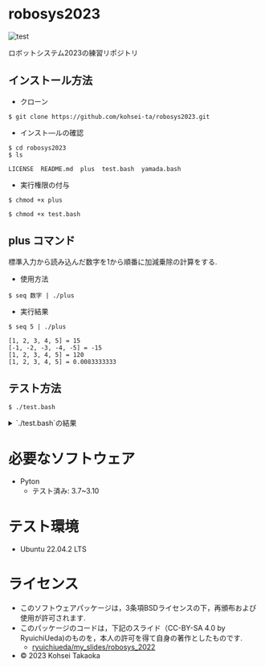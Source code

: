 # robosys2023

![test](https://github.com/kohsei-ta/robosys2023/actions/workflows/test.yml/badge.svg)

ロボットシステム2023の練習リポジトリ

## インストール方法

* クローン
```
$ git clone https://github.com/kohsei-ta/robosys2023.git 
```

* インスト―ルの確認
```
$ cd robosys2023
$ ls
```
```
LICENSE  README.md  plus  test.bash  yamada.bash
```

* 実行権限の付与
```
$ chmod +x plus
```
```
$ chmod +x test.bash
```

## plus	コマンド

標準入力から読み込んだ数字を1から順番に加減乗除の計算をする.

* 使用方法
```
$ seq 数字 | ./plus
```

* 実行結果
```
$ seq 5 | ./plus
```
```
[1, 2, 3, 4, 5] = 15
[-1, -2, -3, -4, -5] = -15
[1, 2, 3, 4, 5] = 120
[1, 2, 3, 4, 5] = 0.0083333333
```
## テスト方法
```
$ ./test.bash
```
<details><summary>`./test.bash`の結果</summary><div>

```
(略)
res=0
+ res=0

### I/O TEST ###
out=$(seq 5 | ./plus)
++ seq 5
++ ./plus
+ out='[1, 2, 3, 4, 5] = 15
[-1, -2, -3, -4, -5] = -15
[1, 2, 3, 4, 5] = 120
[1, 2, 3, 4, 5] = 0.0083333333'
[ "${out}" = "[1, 2, 3, 4, 5] = 15
[-1, -2, -3, -4, -5] = -15
[1, 2, 3, 4, 5] = 120
[1, 2, 3, 4, 5] = 0.0083333333" ] || ng ${LINENO}
+ '[' '[1, 2, 3, 4, 5] = 15
[-1, -2, -3, -4, -5] = -15
[1, 2, 3, 4, 5] = 120
[1, 2, 3, 4, 5] = 0.0083333333' = '[1, 2, 3, 4, 5] = 15
[-1, -2, -3, -4, -5] = -15
[1, 2, 3, 4, 5] = 120
[1, 2, 3, 4, 5] = 0.0083333333' ']'

### STRANGE INPUT ###
out=$(echo あ | ./plus)
++ echo あ
++ ./plus
Traceback (most recent call last):
(略)
ValueError: could not convert string to float: 'あ\n'
+ out=
[ "$?" = 1 ]      || ng ${LINENO}
+ '[' 1 = 1 ']'
[ "${out}" = "" ] || ng ${LINENO}
+ '[' '' = '' ']'

out=$(echo | ./plus)
++ echo
++ ./plus
Traceback (most recent call last):
 (略)
ValueError: could not convert string to float: '\n'
+ out=
[ "$?" = 1 ]      || ng ${LINENO}
+ '[' 1 = 1 ']'
[ "${out}" = "" ] || ng ${LINENO}
+ '[' '' = '' ']'

[ "$res" = 0 ] && echo OK
+ '[' 0 = 0 ']'
+ echo OK
OK
exit $res
+ exit 0
```
</div></details>

# 必要なソフトウェア
* Pyton
  * テスト済み: 3.7~3.10

# テスト環境
* Ubuntu 22.04.2 LTS

# ライセンス

* このソフトウェアパッケージは，3条項BSDライセンスの下，再頒布および使用が許可されます.
* このパッケージのコードは，下記のスライド（CC-BY-SA 4.0 by RyuichiUeda)のものを，本人の許可を得て自身の著作としたものです.
    * [ryuichiueda/my_slides/robosys_2022](https://github.com/ryuichiueda/my_slides/tree/master/robosys_2022)
* © 2023 Kohsei Takaoka
